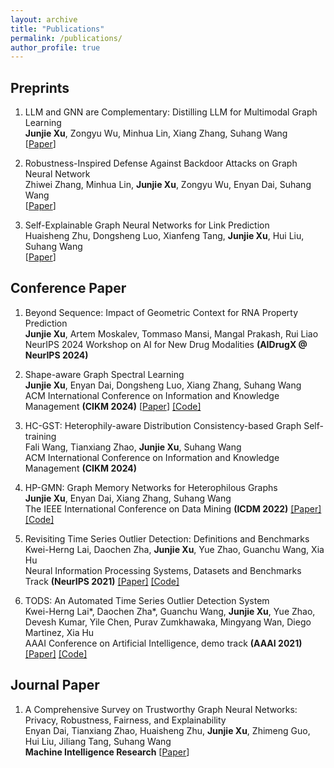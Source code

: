 ```yaml
---
layout: archive
title: "Publications"
permalink: /publications/
author_profile: true
---
```


<!-- {% if author.googlescholar %}
  You can also find my articles on <u><a href="{{author.googlescholar}}">my Google Scholar profile</a>.</u>
{% endif %}

{% include base_path %}

{% for post in site.publications reversed %}
  {% include archive-single.html %}
{% endfor %} -->

## Preprints
1. LLM and GNN are Complementary: Distilling LLM for Multimodal Graph Learning  
   **Junjie Xu**, Zongyu Wu, Minhua Lin, Xiang Zhang, Suhang Wang    
   [[Paper](https://arxiv.org/pdf/2406.01032)]  

2. Robustness-Inspired Defense Against Backdoor Attacks on Graph Neural Network   
   Zhiwei Zhang, Minhua Lin, **Junjie Xu**, Zongyu Wu, Enyan Dai, Suhang Wang    
   [[Paper](https://arxiv.org/pdf/2406.09836)]   

3. Self-Explainable Graph Neural Networks for Link Prediction  
   Huaisheng Zhu, Dongsheng Luo, Xianfeng Tang, **Junjie Xu**, Hui Liu, Suhang Wang    
   [[Paper](https://arxiv.org/pdf/2305.12578)]  



## Conference Paper  
1. Beyond Sequence: Impact of Geometric Context for RNA Property Prediction    
   **Junjie Xu**, Artem Moskalev, Tommaso Mansi, Mangal Prakash, Rui Liao   
   NeurIPS 2024 Workshop on AI for New Drug Modalities **(AIDrugX @ NeurIPS 2024)**

2. Shape-aware Graph Spectral Learning    
   **Junjie Xu**, Enyan Dai, Dongsheng Luo, Xiang Zhang, Suhang Wang    
   ACM International Conference on Information and Knowledge Management **(CIKM 2024)** [[Paper](https://arxiv.org/pdf/2310.10064.pdf)] [[Code]](https://github.com/junjie-xu/NewtonNet)  

3. HC-GST: Heterophily-aware Distribution Consistency-based Graph Self-training      
   Fali Wang, Tianxiang Zhao, **Junjie Xu**, Suhang Wang    
   ACM International Conference on Information and Knowledge Management **(CIKM 2024)**   
   
4. HP-GMN: Graph Memory Networks for Heterophilous Graphs  
   **Junjie Xu**, Enyan Dai, Xiang Zhang, Suhang Wang  
   The IEEE International Conference on Data Mining **(ICDM 2022)** [[Paper]](https://arxiv.org/abs/2210.08195) [[Code]](https://github.com/junjie-xu/HP-GMN)  

5. Revisiting Time Series Outlier Detection: Definitions and Benchmarks  
   Kwei-Herng Lai, Daochen Zha, **Junjie Xu**, Yue Zhao, Guanchu Wang, Xia Hu  
   Neural Information Processing Systems, Datasets and Benchmarks Track **(NeurIPS 2021)** [[Paper]](https://openreview.net/pdf?id=r8IvOsnHchr) [[Code]](https://github.com/datamllab/tods)  
   
6. TODS: An Automated Time Series Outlier Detection System  
   Kwei-Herng Lai*, Daochen Zha*, Guanchu Wang, **Junjie Xu**, Yue Zhao, Devesh Kumar, Yile Chen, Purav Zumkhawaka, Mingyang Wan, Diego Martinez, Xia Hu  
   AAAI Conference on Artificial Intelligence, demo track **(AAAI 2021)** [[Paper]](https://arxiv.org/pdf/2009.09822.pdf) [[Code]](https://github.com/datamllab/tods)  



## Journal Paper  

1. A Comprehensive Survey on Trustworthy Graph Neural Networks: Privacy, Robustness, Fairness, and Explainability   
   Enyan Dai, Tianxiang Zhao, Huaisheng Zhu, **Junjie Xu**, Zhimeng Guo, Hui Liu, Jiliang Tang, Suhang Wang   
   **Machine Intelligence Research** [[Paper](https://arxiv.org/pdf/2204.08570.pdf)]  
   
